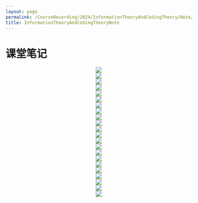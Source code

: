 ```yaml
---
layout: page
permalink: /CourseRecording/2024/InformationTheoryAndCodingTheory/Note/index.html
title: InformationTheoryAndCodingTheoryNote
---
```


# 课堂笔记

<div style="display: flex; justify-content: center;">
    <img src="https://cryoushiwo.oss-cn-hangzhou.aliyuncs.com/course-recording/202409080016326.png" style="max-width: 80%; height: auto;">
</div>

<div style="display: flex; justify-content: center;">
    <img src="https://cryoushiwo.oss-cn-hangzhou.aliyuncs.com/course-recording/202409080016350.png" style="max-width: 80%; height: auto;">
</div>

<div style="display: flex; justify-content: center;">
    <img src="https://cryoushiwo.oss-cn-hangzhou.aliyuncs.com/course-recording/202409080016154.png" style="max-width: 80%; height: auto;">
</div>

<div style="display: flex; justify-content: center;">
    <img src="https://cryoushiwo.oss-cn-hangzhou.aliyuncs.com/course-recording/202409080017640.png" style="max-width: 80%; height: auto;">
</div>

<div style="display: flex; justify-content: center;">
    <img src="https://cryoushiwo.oss-cn-hangzhou.aliyuncs.com/course-recording/202409080017467.png" style="max-width: 80%; height: auto;">
</div>

<div style="display: flex; justify-content: center;">
    <img src="https://cryoushiwo.oss-cn-hangzhou.aliyuncs.com/course-recording/202409080017739.png" style="max-width: 80%; height: auto;">
</div>

<div style="display: flex; justify-content: center;">
    <img src="https://cryoushiwo.oss-cn-hangzhou.aliyuncs.com/course-recording/202409080017868.png" style="max-width: 80%; height: auto;">
</div>

<div style="display: flex; justify-content: center;">
    <img src="https://cryoushiwo.oss-cn-hangzhou.aliyuncs.com/course-recording/202409080017507.png" style="max-width: 80%; height: auto;">
</div>

<div style="display: flex; justify-content: center;">
    <img src="https://cryoushiwo.oss-cn-hangzhou.aliyuncs.com/course-recording/202409080017610.png" style="max-width: 80%; height: auto;">
</div>

<div style="display: flex; justify-content: center;">
    <img src="https://cryoushiwo.oss-cn-hangzhou.aliyuncs.com/course-recording/202409080017535.png" style="max-width: 80%; height: auto;">
</div>

<div style="display: flex; justify-content: center;">
    <img src="https://cryoushiwo.oss-cn-hangzhou.aliyuncs.com/course-recording/202409080017588.png" style="max-width: 80%; height: auto;">
</div>

<div style="display: flex; justify-content: center;">
    <img src="https://cryoushiwo.oss-cn-hangzhou.aliyuncs.com/course-recording/202409080018276.png" style="max-width: 80%; height: auto;">
</div>

<div style="display: flex; justify-content: center;">
    <img src="https://cryoushiwo.oss-cn-hangzhou.aliyuncs.com/course-recording/202409080018175.png" style="max-width: 80%; height: auto;">
</div>

<div style="display: flex; justify-content: center;">
    <img src="https://cryoushiwo.oss-cn-hangzhou.aliyuncs.com/course-recording/202409080018413.png" style="max-width: 80%; height: auto;">
</div>

<div style="display: flex; justify-content: center;">
    <img src="https://cryoushiwo.oss-cn-hangzhou.aliyuncs.com/course-recording/202409080018251.png" style="max-width: 80%; height: auto;">
</div>

<div style="display: flex; justify-content: center;">
    <img src="https://cryoushiwo.oss-cn-hangzhou.aliyuncs.com/course-recording/202409080018110.png" style="max-width: 80%; height: auto;">
</div>

<div style="display: flex; justify-content: center;">
    <img src="https://cryoushiwo.oss-cn-hangzhou.aliyuncs.com/course-recording/202409080018022.png" style="max-width: 80%; height: auto;">
</div>

<div style="display: flex; justify-content: center;">
    <img src="https://cryoushiwo.oss-cn-hangzhou.aliyuncs.com/course-recording/202409080018862.png" style="max-width: 80%; height: auto;">
</div>

<div style="display: flex; justify-content: center;">
    <img src="https://cryoushiwo.oss-cn-hangzhou.aliyuncs.com/course-recording/202409080019556.png" style="max-width: 80%; height: auto;">
</div>

<div style="display: flex; justify-content: center;">
    <img src="https://cryoushiwo.oss-cn-hangzhou.aliyuncs.com/course-recording/202409080019365.png" style="max-width: 80%; height: auto;">
</div>

<div style="display: flex; justify-content: center;">
    <img src="https://cryoushiwo.oss-cn-hangzhou.aliyuncs.com/course-recording/202409080019568.png" style="max-width: 80%; height: auto;">
</div>

<div style="display: flex; justify-content: center;">
    <img src="https://cryoushiwo.oss-cn-hangzhou.aliyuncs.com/course-recording/202409080019236.png" style="max-width: 80%; height: auto;">
</div>